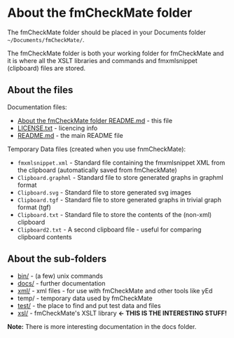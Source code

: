 # About the fmCheckMate folder

The fmCheckMate folder should be placed in your Documents folder `~/Documents/fmCheckMate/`.

The fmCheckMate folder is both your working folder for fmCheckMate and it is where all the XSLT libraries and commands and fmxmlsnippet (clipboard) files are stored.

## About the files

Documentation files:

- [About the fmCheckMate folder README.md]() - this file
- [LICENSE.txt]()                            - licencing info
- [README.md]()                              - the main README file

Temporary Data files (created when you use fnmCheckMate):

- `fmxmlsnippet.xml`  - Standard file containing the fmxmlsnippet XML from the clipboard
 (automatically saved from fmCheckMate)
- `Clipboard.graphml` - Standard file to store generated graphs in graphml format
- `Clipboard.svg`     - Standard file to store generated svg images
- `Clipboard.tgf`     - Standard file to store generated graphs in trivial graph format (tgf)
- `Clipboard.txt`     - Standard file to store the contents of the (non-xml) clipboard
- `Clipboard2.txt`    - A second clipboard file - useful for comparing clipboard contents


## About the sub-folders

- [bin/](bin/README.md)   - (a few) unix commands
- [docs/](docs/README.md)  - further documentation
- [xml/](xml/README.md)   - xml files - for use with fmCheckMate and other tools like yEd
- temp/  - temporary data used by fmCheckMate
- [test/](test/README.md)  - the place to find and put test data and files
- [xsl/](xsl/README.md)   - fmCheckMate's XSLT library  **<- THIS IS THE INTERESTING STUFF!**


**Note:** There is more interesting documentation in the docs folder.
